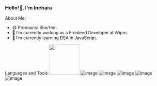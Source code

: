### Hello!👋, I'm Inchara


About Me:

- 😄 Pronouns: She/Her.
- 🔭 I’m currently working as a Frontend Developer at Wipro.
- 🌱 I’m currently learning DSA in JavaScript.

Languages and Tools
<img src="https://github.com/inchara-s-raju/inchara-s-raju/assets/61198377/82de9693-5cb1-4a8c-878d-584124a75c05" width="100" height="100">
![image](https://github.com/inchara-s-raju/inchara-s-raju/assets/61198377/82de9693-5cb1-4a8c-878d-584124a75c05|width=100)
![image](https://github.com/inchara-s-raju/inchara-s-raju/assets/61198377/a09e7aa9-9e7b-4f17-bed6-f5ed769ac129)
![image](https://github.com/inchara-s-raju/inchara-s-raju/assets/61198377/fa769044-4bde-41be-935e-4d8bbc439c26)
![image](https://github.com/inchara-s-raju/inchara-s-raju/assets/61198377/cdec8797-f947-4cbc-b502-d6437d1b3386)
![image](https://github.com/inchara-s-raju/inchara-s-raju/assets/61198377/a1a6be23-ff69-409b-a4c1-15f78b99fc86)





   




